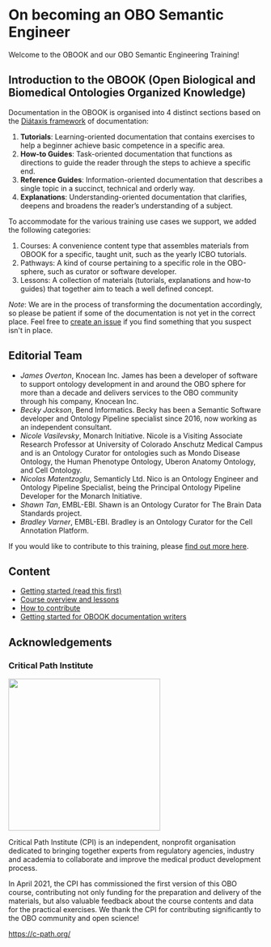 # On becoming an OBO Semantic Engineer

Welcome to the OBOOK and our OBO Semantic Engineering Training!

## Introduction to the OBOOK (Open Biological and Biomedical Ontologies Organized Knowledge)

Documentation in the OBOOK is organised into 4 distinct sections based on the [Diátaxis framework](https://diataxis.fr/) of documentation:

1. **Tutorials**: Learning-oriented documentation that contains exercises to help a beginner achieve basic competence in a specific area.
1. **How-to Guides**: Task-oriented documentation that functions as directions to guide the reader through the steps to achieve a specific end.
1. **Reference Guides**: Information-oriented documentation that describes a single topic in a succinct, technical and orderly way.
1. **Explanations**: Understanding-oriented documentation that clarifies, deepens and broadens the reader’s understanding of a subject.

To accommodate for the various training use cases we support, we added the following categories:

1. Courses: A convenience content type that assembles materials from OBOOK for a specific, taught unit, such as the yearly ICBO tutorials.
1. Pathways: A kind of course pertaining to a specific role in the OBO-sphere, such as curator or software developer.
1. Lessons: A collection of materials (tutorials, explanations and how-to guides) that together aim to teach a well defined concept.

_Note_: We are in the process of transforming the documentation accordingly, so please be patient if some of the documentation is not yet in the correct place. Feel free to [create an issue](https://github.com/OBOAcademy/obook/issues) if you find something that you suspect isn't in place.

## Editorial Team

- _James Overton_, Knocean Inc. James has been a developer of software to support ontology development in and around the OBO sphere for more than a decade and delivers services to the OBO community through his company, Knocean Inc.
- _Becky Jackson_, Bend Informatics. Becky has been a Semantic Software developer and Ontology Pipeline specialist since 2016, now working as an independent consultant.
- _Nicole Vasilevsky_, Monarch Initiative. Nicole is a Visiting Associate Research Professor at University of Colorado Anschutz Medical Campus and is an Ontology Curator for ontologies such as Mondo Disease Ontology, the Human Phenotype Ontology, Uberon Anatomy Ontology, and Cell Ontology.
- _Nicolas Matentzoglu_, Semanticly Ltd. Nico is an Ontology Engineer and Ontology Pipeline Specialist, being the Principal Ontology Pipeline Developer for the Monarch Initiative.
- _Shawn Tan_, EMBL-EBI. Shawn is an Ontology Curator for The Brain Data Standards project.
- _Bradley Varner_, EMBL-EBI. Bradley is an Ontology Curator for the Cell Annotation Platform.

If you would like to contribute to this training, please [find out more here](contributing.md).

## Content

- [Getting started (read this first)](getting-started.md)
- [Course overview and lessons](overview.md)
- [How to contribute](contributing.md)
- [Getting started for OBOOK documentation writers](getting-started-obook.md)

## Acknowledgements

### Critical Path Institute

<img src="https://user-images.githubusercontent.com/7070631/122019745-049ee500-cdbc-11eb-9ed0-3ac3ca717d9b.png" data-canonical-src="https://user-images.githubusercontent.com/7070631/122019745-049ee500-cdbc-11eb-9ed0-3ac3ca717d9b.png" width="300" />

Critical Path Institute (CPI) is an independent, nonprofit organisation dedicated to bringing together experts from regulatory agencies, industry and academia to collaborate and improve the medical product development process.

In April 2021, the CPI has commissioned the first version of this OBO course, contributing not only funding for the preparation and delivery of the materials, but also valuable feedback about the course contents and data for the practical exercises. We thank the CPI for contributing significantly to the OBO community and open science!

https://c-path.org/
